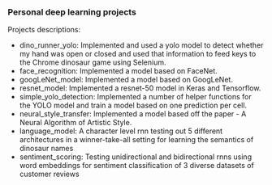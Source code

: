 ### Personal deep learning projects

Projects descriptions: 
- dino_runner_yolo: Implemented and used a yolo model to detect whether my hand was open or closed and used that information to feed keys to the Chrome dinosaur game using Selenium.
- face_recognition: Implemented a model based on FaceNet.
- googLeNet_model: Implemented a model based on GoogLeNet.
- resnet_model: Implemented a resnet-50 model in Keras and Tensorflow.
- simple_yolo_detection: Implemented a number of helper functions for the YOLO model and train a model based on one prediction per cell.
- neural_style_transfer: Implemented a model based off the paper - A Neural Algorithm of Artistic Style.
- language_model: A character level rnn testing out 5 different architectures in a winner-take-all setting for learning the semantics of dinosaur names
- sentiment_scoring: Testing unidirectional and bidirectional rnns using word embeddings for sentiment classification of 3 diverse datasets of customer reviews
